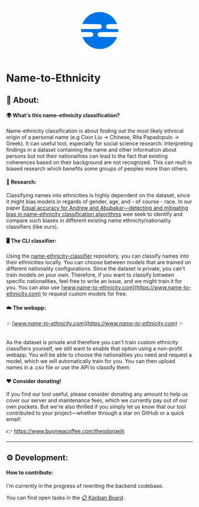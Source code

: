 <p align="center">
  <img src="https://github.com/name-ethnicity-classifier/.github/blob/main/profile/nec_logo.png" />
</p>


# Name-to-Ethnicity

## 🔎 About:

#### :earth_africa: What's this name-ethnicity classification?
Name-ethnicity classification is about finding out the most likely ethnical origin of a personal name (e.g Cixin Liu -> Chinese, Rita Papadopulo -> Greek). It can useful tool, especially for social science research: Interpreting findings in a dataset containing the name and other information about persons but not their nationalities can lead to the fact that existing coherences based on their background are not recognized. This can reult in biased research which benefits some groups of peoples more than others.

#### 🌈 Research:
Classifying names into ethnicities is highly dependent on the dataset, since it might bias models in regards of gender, age, and - of course - race. In our paper [Equal accuracy for Andrew and Abubakar—detecting and mitigating bias in name-ethnicity classification algorithms](https://link.springer.com/article/10.1007/s00146-022-01619-4) wee seek to identify and compare such biases in different existing name ethnicity/nationality classifiers (like ours).

#### 🖥️ The CLI classifier:
Using the [name-ethnicity-classifier](https://github.com/name-ethnicity-classifier/name-ethnicity-classifier) repository, you can classify names into their ethnicities locally.
You can choose between models that are trained on different nationality configurations. Since the dataset is private, you can't train models on your own. Therefore, if you want to classify between specific nationalities, feel free to write an issue, and we might train it for you. You can also use [www.name-to-ethnicity.com](https://www.name-to-ethnicity.com) to request custom models for free.

#### ☁️ The webapp:
###### ✨ [www.name-to-ethnicity.com](https://www.name-to-ethnicity.com) ✨
As the dataset is private and therefore you can't train custom ethnicity classifiers yourself, we still want to enable that option using a non-profit webapp.
You will be able to choose the nationalities you need and request a model, which we will automatically train for you. You can then upload names in a .csv file or use the API to classify them.

#### ❤️ Consider donating!
If you find our tool useful, please consider donating any amount to help us cover our server and maintenance fees, which we currently pay out of our own pockets. But we're also thrilled if you simply let us know that our tool contributed to your project—whether through a star on GitHub or a quick email!

👉 https://www.buymeacoffee.com/theodorpeih

---

## ⚙️ Development:

#### How to contribute:
I'm currently in the progress of rewriting the backend codebase.

You can find open tasks in the [📋 Kanban Board](https://github.com/orgs/name-ethnicity-classifier/projects/4/).



